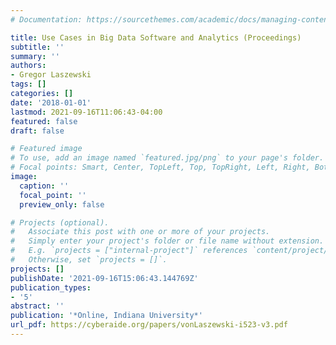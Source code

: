 ```yaml
---
# Documentation: https://sourcethemes.com/academic/docs/managing-content/

title: Use Cases in Big Data Software and Analytics (Proceedings)
subtitle: ''
summary: ''
authors:
- Gregor Laszewski
tags: []
categories: []
date: '2018-01-01'
lastmod: 2021-09-16T11:06:43-04:00
featured: false
draft: false

# Featured image
# To use, add an image named `featured.jpg/png` to your page's folder.
# Focal points: Smart, Center, TopLeft, Top, TopRight, Left, Right, BottomLeft, Bottom, BottomRight.
image:
  caption: ''
  focal_point: ''
  preview_only: false

# Projects (optional).
#   Associate this post with one or more of your projects.
#   Simply enter your project's folder or file name without extension.
#   E.g. `projects = ["internal-project"]` references `content/project/deep-learning/index.md`.
#   Otherwise, set `projects = []`.
projects: []
publishDate: '2021-09-16T15:06:43.144769Z'
publication_types:
- '5'
abstract: ''
publication: '*Online, Indiana University*'
url_pdf: https://cyberaide.org/papers/vonLaszewski-i523-v3.pdf
---
```

